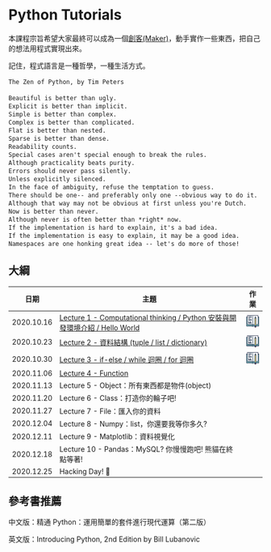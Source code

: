 # Python Tutorials
本課程宗旨希望大家最終可以成為一個[創客(Maker)](https://zh.wikipedia.org/wiki/%E5%88%9B%E5%AE%A2)，動手實作一些東西，把自己的想法用程式實現出來。

記住，程式語言是一種哲學，一種生活方式。
```
The Zen of Python, by Tim Peters

Beautiful is better than ugly.
Explicit is better than implicit.
Simple is better than complex.
Complex is better than complicated.
Flat is better than nested.
Sparse is better than dense.
Readability counts.
Special cases aren't special enough to break the rules.
Although practicality beats purity.
Errors should never pass silently.
Unless explicitly silenced.
In the face of ambiguity, refuse the temptation to guess.
There should be one-- and preferably only one --obvious way to do it.
Although that way may not be obvious at first unless you're Dutch.
Now is better than never.
Although never is often better than *right* now.
If the implementation is hard to explain, it's a bad idea.
If the implementation is easy to explain, it may be a good idea.
Namespaces are one honking great idea -- let's do more of those!
```

## 大綱
| 日期 | 主題 | 作業 |
| -------- | -------- | -------- |
| 2020.10.16 | [Lecture 1 - Computational thinking / Python 安裝與開發環境介紹 / Hello World](Contents/Lecture-1.md) | [![](assets/../Contents/assets/hw-1.png)](Contents/Homework.md#Lecture1) |
| 2020.10.23 | [Lecture 2 - 資料結構 (tuple / list / dictionary)](Contents/Lecture%202%20-%20資料結構.ipynb) | [![](assets/../Contents/assets/hw-1.png)](Contents/Homework.md#Lecture2) |
| 2020.10.30 | [Lecture 3 - if-else / while 迴圈 / for 迴圈](Contents/Lecture%203%20-%20流程控制.ipynb) | [![](assets/../Contents/assets/hw-1.png)](Contents/Homework.md#Lecture3) |
| 2020.11.06 | [Lecture 4 - Function](Contents/.ipynb_checkpoints/Lecture%204%20-%20Function-checkpoint.ipynb) |
| 2020.11.13 | Lecture 5 - Object：所有東西都是物件(object) |
| 2020.11.20 | Lecture 6 - Class：打造你的輪子吧! |
| 2020.11.27 | Lecture 7 - File：匯入你的資料 |
| 2020.12.04 | Lecture 8 - Numpy：list，你還要我等你多久? |
| 2020.12.11 | Lecture 9 - Matplotlib：資料視覺化 |
| 2020.12.18 | Lecture 10 - Pandas：MySQL? 你慢慢跑吧! 熊貓在終點等著! |
| 2020.12.25 | Hacking Day! 🚀 |

## 參考書推薦
中文版：精通 Python：運用簡單的套件進行現代運算（第二版） 

英文版：Introducing Python, 2nd Edition by  Bill Lubanovic